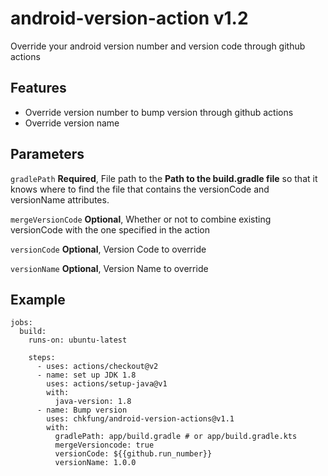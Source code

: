 # android-version-action v1.2
Override your android version number and version code through github actions

## Features
* Override version number to bump version through github actions
* Override version name

## Parameters
`gradlePath`
**Required**, File path to the **Path to the build.gradle file** so that it knows where to find the file that contains the versionCode and versionName attributes.

`mergeVersionCode`
**Optional**, Whether or not to combine existing versionCode with the one specified in the action

`versionCode`
**Optional**, Version Code to override

`versionName`
**Optional**, Version Name to override

## Example
```
jobs:
  build:
    runs-on: ubuntu-latest

    steps:
      - uses: actions/checkout@v2
      - name: set up JDK 1.8
        uses: actions/setup-java@v1
        with:
          java-version: 1.8
      - name: Bump version
        uses: chkfung/android-version-actions@v1.1
        with:
          gradlePath: app/build.gradle # or app/build.gradle.kts 
          mergeVersioncode: true
          versionCode: ${{github.run_number}}
          versionName: 1.0.0
```

